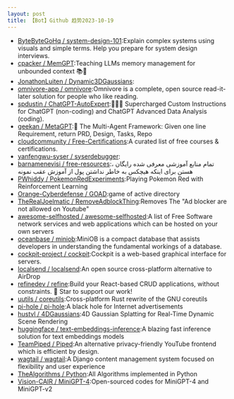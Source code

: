 ```yaml
---
layout: post
title: 【Bot】Github 趋势2023-10-19
---
```


* [ByteByteGoHq / system-design-101](https://github.com/ByteByteGoHq/system-design-101):Explain complex systems using visuals and simple terms. Help you prepare for system design interviews.
* [cpacker / MemGPT](https://github.com/cpacker/MemGPT):Teaching LLMs memory management for unbounded context 📚🦙
* [JonathonLuiten / Dynamic3DGaussians](https://github.com/JonathonLuiten/Dynamic3DGaussians):
* [omnivore-app / omnivore](https://github.com/omnivore-app/omnivore):Omnivore is a complete, open source read-it-later solution for people who like reading.
* [spdustin / ChatGPT-AutoExpert](https://github.com/spdustin/ChatGPT-AutoExpert):🚀🧠💬 Supercharged Custom Instructions for ChatGPT (non-coding) and ChatGPT Advanced Data Analysis (coding).
* [geekan / MetaGPT](https://github.com/geekan/MetaGPT):🌟 The Multi-Agent Framework: Given one line Requirement, return PRD, Design, Tasks, Repo
* [cloudcommunity / Free-Certifications](https://github.com/cloudcommunity/Free-Certifications):A curated list of free courses & certifications.
* [yanfengwu-syser / syserdebugger](https://github.com/yanfengwu-syser/syserdebugger):
* [barnamenevisi / free-resources](https://github.com/barnamenevisi/free-resources):، تمام منابع آموزشی معرفی شده رایگان هستن برای اینکه هیچکس به خاطر نداشتن پول از آموزش عقب نمونه
* [PWhiddy / PokemonRedExperiments](https://github.com/PWhiddy/PokemonRedExperiments):Playing Pokemon Red with Reinforcement Learning
* [Orange-Cyberdefense / GOAD](https://github.com/Orange-Cyberdefense/GOAD):game of active directory
* [TheRealJoelmatic / RemoveAdblockThing](https://github.com/TheRealJoelmatic/RemoveAdblockThing):Removes The "Ad blocker are not allowed on Youtube"
* [awesome-selfhosted / awesome-selfhosted](https://github.com/awesome-selfhosted/awesome-selfhosted):A list of Free Software network services and web applications which can be hosted on your own servers
* [oceanbase / miniob](https://github.com/oceanbase/miniob):MiniOB is a compact database that assists developers in understanding the fundamental workings of a database.
* [cockpit-project / cockpit](https://github.com/cockpit-project/cockpit):Cockpit is a web-based graphical interface for servers.
* [localsend / localsend](https://github.com/localsend/localsend):An open source cross-platform alternative to AirDrop
* [refinedev / refine](https://github.com/refinedev/refine):Build your React-based CRUD applications, without constraints. 🌟 Star to support our work!
* [uutils / coreutils](https://github.com/uutils/coreutils):Cross-platform Rust rewrite of the GNU coreutils
* [pi-hole / pi-hole](https://github.com/pi-hole/pi-hole):A black hole for Internet advertisements
* [hustvl / 4DGaussians](https://github.com/hustvl/4DGaussians):4D Gaussian Splatting for Real-Time Dynamic Scene Rendering
* [huggingface / text-embeddings-inference](https://github.com/huggingface/text-embeddings-inference):A blazing fast inference solution for text embeddings models
* [TeamPiped / Piped](https://github.com/TeamPiped/Piped):An alternative privacy-friendly YouTube frontend which is efficient by design.
* [wagtail / wagtail](https://github.com/wagtail/wagtail):A Django content management system focused on flexibility and user experience
* [TheAlgorithms / Python](https://github.com/TheAlgorithms/Python):All Algorithms implemented in Python
* [Vision-CAIR / MiniGPT-4](https://github.com/Vision-CAIR/MiniGPT-4):Open-sourced codes for MiniGPT-4 and MiniGPT-v2
